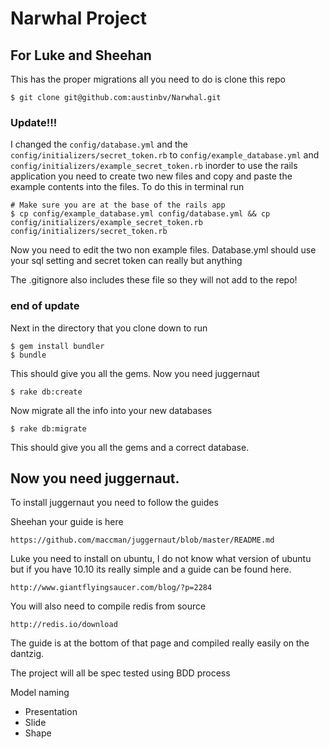 # Narwhal Project

## For Luke and Sheehan

This has the proper migrations all you need to do is clone this repo

    $ git clone git@github.com:austinbv/Narwhal.git

### Update!!!

I changed the `config/database.yml` and the `config/initializers/secret_token.rb`
to `config/example_database.yml` and `config/initializers/example_secret_token.rb`
inorder to use the rails application you need to create two new files and copy and
paste the example contents into the files. To do this in terminal run

    # Make sure you are at the base of the rails app
    $ cp config/example_database.yml config/database.yml && cp config/initializers/example_secret_token.rb config/initializers/secret_token.rb

Now you need to edit the two non example files. Database.yml should use your sql setting and secret token can really but anything

The .gitignore also includes these file so they will not add to the repo!

### end of update

Next in the directory that you clone down to run

    $ gem install bundler
    $ bundle

This should give you all the gems.  Now you need juggernaut

    $ rake db:create

Now migrate all the info into your new databases

    $ rake db:migrate

This should give you all the gems and a correct database.

## Now you need juggernaut.

To install juggernaut you need to follow the guides

Sheehan your guide is here

    https://github.com/maccman/juggernaut/blob/master/README.md

Luke you need to install on ubuntu, I do not know what version of ubuntu but if you have 10.10 its
really simple and a guide can be found here.

    http://www.giantflyingsaucer.com/blog/?p=2284

You will also need to compile redis from source

    http://redis.io/download

The guide is at the bottom of that page and compiled really easily on the dantzig.

The project will all be spec tested using BDD process

Model naming

* Presentation
* Slide
* Shape